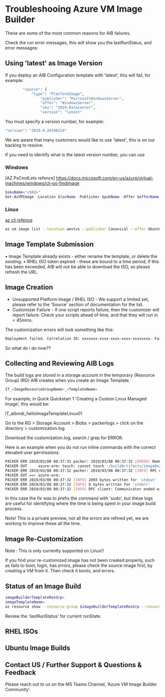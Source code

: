 # Troubleshooing Azure VM Image Builder

These are some of the most common reasons for AIB failures.

Check the run error messages, this will show you the lastRunStatus, and error messages:

## Using 'latest' as Image Version
If you deploy an AIB Configuration template with 'latest', this will fail, for example:
```bash
        "source": {
            "type": "PlatformImage",
                "publisher": "MicrosoftWindowsServer",
                "offer": "WindowsServer",
                "sku": "2019-Datacenter",
                "version": "latest"
```
You must specify a version number, for example:
```bash
"version": "2019.0.20190214"
```

We are aware that many customers would like to use 'latest', this is on our backlog to resolve.

If you need to identify what is the latest version number, you can use 

### Windows
[AZ PsCmdLets refence] https://docs.microsoft.com/en-us/azure/virtual-machines/windows/cli-ps-findimage
```PowerShell
$skuName="<SKU>"
Get-AzVMImage -Location $locName -Publisher $pubName -Offer $offerName -Sku $skuName | Select Version
```
### Linux
[az cli refence](https://docs.microsoft.com/en-us/azure/virtual-machines/linux/cli-ps-findimage)
```bash
az vm image list --location westus --publisher Canonical --offer UbuntuServer --sku 18.04-LTS --all --output table
```

## Image Template Submission
•	Image Template already exists - either rename the template, or delete the existing.
•	RHEL ISO token expired - these are bound to a time period, if this has been exceeded, AIB will not be able to download the ISO, so please refresh the URL.

## Image Creation
* Unsupported Platform Image / RHEL ISO - We support a limited set, please refer to the 'Source' section of documentation for the list.
* Customizer Failure - If one script reports failure, then the customizer will report failure. Check your scripts ahead of time, and that they will run in < 45mins.

The customization errors will look something like this:
```bash
Deployment failed. Correlation ID: xxxxxxx-xxxx-xxxx-xxxx-xxxxxxxx. Failed in building/customizing image: Failed while waiting for packerizer: Microservice has failed: Failed while processing request: Error when executing packerizer: Packer build command has failed: exit status 1
```
So what do i do now??

## Collecting and Reviewing AIB Logs
The build logs are stored in a storage account in the temporary (Resource Group) (RG) AIB creates when you create an Image Template.
```bash
IT_<ImageResourceGroupName>_<TemplateName>
```

For example, in Quick Quickstart 1 'Creating a Custom Linux Managed Image', this would be: 

IT_aibmdi_helloImageTemplateLinux01

Go to the RG > Storage Account > Blobs > packerlogs >  click on the directory > customization.log

Download the customization.log, search / grep for ERROR.

Here is an example when you do not run inline commands with the correct elevated user permissions:

```bash
PACKER ERR 2019/03/08 00:37:32 packer: 2019/03/08 00:37:32 [ERROR] Remote command exited with '1': chmod +x /tmp/script_9178.sh; PACKER_BUILDER_TYPE='azure-arm' PACKER_BUILD_NAME='azure-arm'  /tmp/script_9178.sh
PACKER OUT     azure-arm: touch: cannot touch '/buildArtifacts/imageBuilder.md': Permission denied
PACKER ERR 2019/03/08 00:37:32 packer: 2019/03/08 00:37:32 [INFO] RPC endpoint: Communicator ended with: 1
PACKER OUT ==> azure-arm: 
PACKER ERR 2019/03/08 00:37:32 [INFO] 2093 bytes written for 'stdout'
PACKER ERR 2019/03/08 00:37:32 [INFO] 0 bytes written for 'stderr'
PACKER ERR 2019/03/08 00:37:32 [INFO] RPC client: Communicator ended with: 1
```

In this case the fix was to prefix the command with 'sudo', but these logs are useful for identifying where the time is being spent in your image build process.

Note! This is a private preview, not all the errors are refined yet, we are working to improve these all the time.

## Image Re-Customization
Note : This is only currently supported on Linux!!

If you find your re-customized image has not been created properly, such as fails to boot, login, has errors, please check the source image first, by creating a VM from it. Then check it boots, and errors.

## Status of an Image Build
```bash
imageBuilderTemplateResGrp=
imageTemplateName=
az resource show --resource-group $imageBuilderTemplateResGrp --resource-type  Microsoft.VirtualMachineImages/imageTemplates -n $imageTemplateName 
```

Review the 'lastRunStatus' for current runState.

## RHEL ISOs

## Ubuntu Image Builds


## Contact US / Further Support & Questions & Feedback
Please reach out to us on the MS Teams Channel, ‘Azure VM Image Builder Community’.


